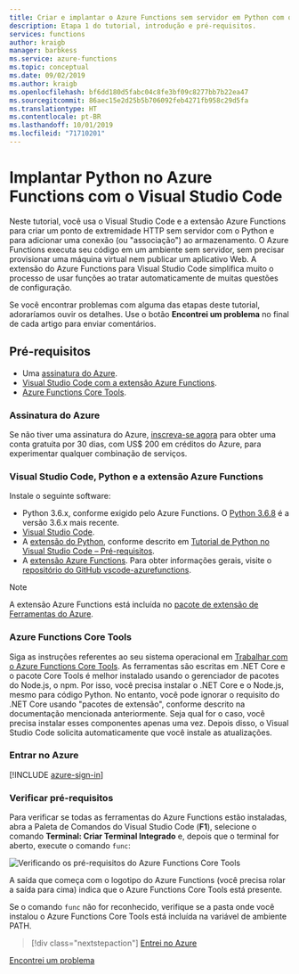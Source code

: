 ```yaml
---
title: Criar e implantar o Azure Functions sem servidor em Python com o Visual Studio Code
description: Etapa 1 do tutorial, introdução e pré-requisitos.
services: functions
author: kraigb
manager: barbkess
ms.service: azure-functions
ms.topic: conceptual
ms.date: 09/02/2019
ms.author: kraigb
ms.openlocfilehash: bf6dd180d5fabc04c8fe3bf09c8277bb7b22ea47
ms.sourcegitcommit: 86aec15e2d25b5b706092feb4271fb958c29d5fa
ms.translationtype: HT
ms.contentlocale: pt-BR
ms.lasthandoff: 10/01/2019
ms.locfileid: "71710201"
---
```

# <a name="deploy-python-to-azure-functions-with-visual-studio-code"></a>Implantar Python no Azure Functions com o Visual Studio Code

Neste tutorial, você usa o Visual Studio Code e a extensão Azure Functions para criar um ponto de extremidade HTTP sem servidor com o Python e para adicionar uma conexão (ou "associação") ao armazenamento. O Azure Functions executa seu código em um ambiente sem servidor, sem precisar provisionar uma máquina virtual nem publicar um aplicativo Web. A extensão do Azure Functions para Visual Studio Code simplifica muito o processo de usar funções ao tratar automaticamente de muitas questões de configuração.

Se você encontrar problemas com alguma das etapas deste tutorial, adoraríamos ouvir os detalhes. Use o botão **Encontrei um problema** no final de cada artigo para enviar comentários.

## <a name="prerequisites"></a>Pré-requisitos

- Uma [assinatura do Azure](#azure-subscription).
- [Visual Studio Code com a extensão Azure Functions](#visual-studio-code-python-and-the-azure-functions-extension).
- [Azure Functions Core Tools](#azure-functions-core-tools).

### <a name="azure-subscription"></a>Assinatura do Azure

Se não tiver uma assinatura do Azure, [inscreva-se agora](https://azure.microsoft.com/free/?utm_source=campaign&utm_campaign=vscode-tutorial-functions-extension&mktingSource=vscode-tutorial-functions-extension) para obter uma conta gratuita por 30 dias, com US$ 200 em créditos do Azure, para experimentar qualquer combinação de serviços.

### <a name="visual-studio-code-python-and-the-azure-functions-extension"></a>Visual Studio Code, Python e a extensão Azure Functions

Instale o seguinte software:

- Python 3.6.x, conforme exigido pelo Azure Functions. O [Python 3.6.8](https://www.python.org/downloads/release/python-368/) é a versão 3.6.x mais recente.
- [Visual Studio Code](https://code.visualstudio.com/).
- A [extensão do Python](https://marketplace.visualstudio.com/items?itemName=ms-python.python), conforme descrito em [Tutorial de Python no Visual Studio Code – Pré-requisitos](https://code.visualstudio.com/docs/python/python-tutorial).
- A [extensão Azure Functions](https://marketplace.visualstudio.com/items?itemName=ms-azuretools.vscode-azurefunctions). Para obter informações gerais, visite o [repositório do GitHub vscode-azurefunctions](https://github.com/Microsoft/vscode-azurefunctions).

> [!NOTE]
> A extensão Azure Functions está incluída no [pacote de extensão de Ferramentas do Azure](https://marketplace.visualstudio.com/items?itemName=ms-vscode.vscode-node-azure-pack).

### <a name="azure-functions-core-tools"></a>Azure Functions Core Tools

Siga as instruções referentes ao seu sistema operacional em [Trabalhar com o Azure Functions Core Tools](/azure/azure-functions/functions-run-local#v2). As ferramentas são escritas em .NET Core e o pacote Core Tools é melhor instalado usando o gerenciador de pacotes do Node.js, o npm. Por isso, você precisa instalar o .NET Core e o Node.js, mesmo para código Python. No entanto, você pode ignorar o requisito do .NET Core usando "pacotes de extensão", conforme descrito na documentação mencionada anteriormente. Seja qual for o caso, você precisa instalar esses componentes apenas uma vez. Depois disso, o Visual Studio Code solicita automaticamente que você instale as atualizações.

### <a name="sign-in-to-azure"></a>Entrar no Azure

[!INCLUDE [azure-sign-in](includes/azure-sign-in.md)]

### <a name="verify-prerequisites"></a>Verificar pré-requisitos

Para verificar se todas as ferramentas do Azure Functions estão instaladas, abra a Paleta de Comandos do Visual Studio Code (**F1**), selecione o comando **Terminal: Criar Terminal Integrado** e, depois que o terminal for aberto, execute o comando `func`:

![Verificando os pré-requisitos do Azure Functions Core Tools](media/tutorial-vs-code-serverless-python/check-prereqs.png)

A saída que começa com o logotipo do Azure Functions (você precisa rolar a saída para cima) indica que o Azure Functions Core Tools está presente.

Se o comando `func` não for reconhecido, verifique se a pasta onde você instalou o Azure Functions Core Tools está incluída na variável de ambiente PATH.

> [!div class="nextstepaction"]
> [Entrei no Azure](tutorial-vs-code-serverless-python-02.md)

[Encontrei um problema](https://www.research.net/r/PWZWZ52?tutorial=vscode-functions-python&step=01-verify-prerequisites)
